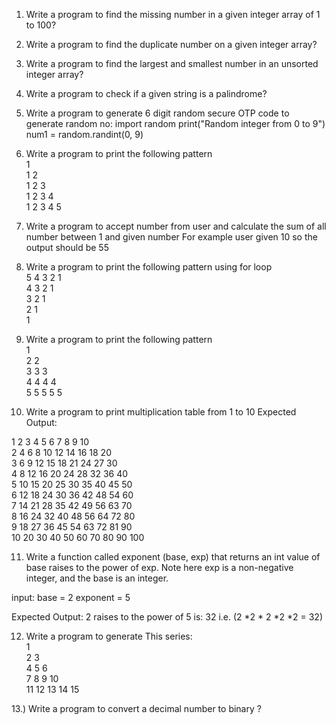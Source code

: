 1)	Write a program to find the missing number in a given integer array of 1 to 100?
2)	Write a program to find the duplicate number on a given integer array?
3)	Write a program to find the largest and smallest number in an unsorted integer array?
4)	Write a program to check if a given string is a palindrome?

5)	Write a program  to generate 6 digit random secure OTP 
code to generate random no:
import random
print("Random integer from 0 to 9")
num1 = random.randint(0, 9)


6)	Write a program to print the following pattern<br>
1<br>
1 2<br>
1 2 3<br>
1 2 3 4<br>
1 2 3 4 5<br>

7)	Write a program  to accept number from user and calculate the sum of all number between 1 and given number
For example user given 10 so the output should be 55

8)	Write a program to print the following pattern using for loop <br>
5 4 3 2 1 <br>
4 3 2 1 <br>
3 2 1 <br>
2 1 <br>
1<br>

9)	Write a program to print the following pattern <br>
1 <br>
2 2 <br>
3 3 3 <br>
4 4 4 4 <br>
5 5 5 5 5<br>

10)	Write a program to print multiplication table from 1 to 10
Expected Output:<br>

1 2 3 4 5 6 7 8 9 10 		<br>
2 4 6 8 10 12 14 16 18 20 		<br>
3 6 9 12 15 18 21 24 27 30 		<br>
4 8 12 16 20 24 28 32 36 40 		<br>
5 10 15 20 25 30 35 40 45 50 		<br>
6 12 18 24 30 36 42 48 54 60 		<br>
7 14 21 28 35 42 49 56 63 70 		<br>
8 16 24 32 40 48 56 64 72 80 		<br>
9 18 27 36 45 54 63 72 81 90 		<br>
10 20 30 40 50 60 70 80 90 100 <br>



11)	Write a function called exponent (base, exp) that returns an int value of base raises to the power of exp.
Note here exp is a non-negative integer, and the base is an integer.

input:
base = 2
exponent = 5

Expected Output:
2 raises to the power of 5 is: 32 i.e. (2 *2 * 2 *2 *2 = 32)


12)	Write a program to generate This series: <br>
1<br>
2  3<br>
4  5  6<br>
7  8  9  10<br>
11  12  13  14  15<br>


13.) Write a program to convert a decimal number to binary ?